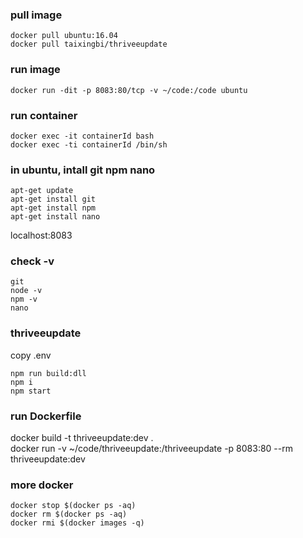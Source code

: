 
### pull image
```
docker pull ubuntu:16.04
docker pull taixingbi/thriveeupdate
```

### run image
```
docker run -dit -p 8083:80/tcp -v ~/code:/code ubuntu
```

### run container
```
docker exec -it containerId bash   
docker exec -ti containerId /bin/sh     

```

### in ubuntu, intall git npm nano 
```
apt-get update
apt-get install git  
apt-get install npm 
apt-get install nano
```

localhost:8083
### check -v
```
git 
node -v
npm -v
nano
```

### thriveeupdate
copy .env

```
npm run build:dll 
npm i
npm start
```


### run Dockerfile
docker build -t thriveeupdate:dev .   
docker run -v ~/code/thriveeupdate:/thriveeupdate -p 8083:80 --rm thriveeupdate:dev 


### more docker 
```
docker stop $(docker ps -aq)    
docker rm $(docker ps -aq)    
docker rmi $(docker images -q)   
```



